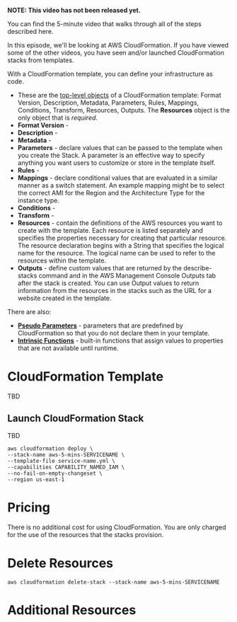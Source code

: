 **NOTE: This video has not been released yet.**

You can find the 5-minute video that walks through all of the steps described here. 

In this episode, we'll be looking at AWS CloudFormation. If you have viewed some of the other videos, you have seen and/or launched CloudFormation stacks from templates.

With a CloudFormation template, you can define your infrastructure as code. 

* These are the [top-level objects](https://docs.aws.amazon.com/AWSCloudFormation/latest/UserGuide/template-anatomy.html) of a CloudFormation template: Format Version, Description, Metadata, Parameters, Rules, Mappings, Conditions, Transform, Resources, Outputs. The **Resources** object is the only object that is *required*.
* **Format Version** - 
* **Description** - 
* **Metadata** - 
* **Parameters** - declare values that can be passed to the template when you create the Stack. A parameter is an effective way to specify anything you want users to customize or store in the template itself.
* **Rules** - 
* **Mappings** - declare conditional values that are evaluated in a similar manner as a switch statement. An example mapping might be to select the correct AMI for the Region and the Architecture Type for the instance type.
* **Conditions** - 
* **Transform** - 
* **Resources** - contain the definitions of the AWS resources you want to create with the template. Each resource is listed separately and specifies the properties necessary for creating that particular resource. The resource declaration begins with a String that specifies the logical name for the resource. The logical name can be used to refer to the resources within the template.
* **Outputs** - define custom values that are returned by the describe-stacks command and in the AWS Management Console Outputs tab after the stack is created. You can use Output values to return information from the resources in the stacks such as the URL for a website created in the template.

There are also:
* **[Pseudo Parameters](https://docs.aws.amazon.com/AWSCloudFormation/latest/UserGuide/pseudo-parameter-reference.html)** - parameters that are predefined by CloudFormation so that you do not declare them in your template.
* **[Intrinsic Functions](https://docs.aws.amazon.com/AWSCloudFormation/latest/UserGuide/intrinsic-function-reference.html)** - built-in functions that assign values to properties that are not available until runtime.

# CloudFormation Template
TBD


## Launch CloudFormation Stack

TBD

```
aws cloudformation deploy \
--stack-name aws-5-mins-SERVICENAME \
--template-file service-name.yml \
--capabilities CAPABILITY_NAMED_IAM \
--no-fail-on-empty-changeset \
--region us-east-1
```

# Pricing
There is no additional cost for using CloudFormation. You are only charged for the use of the resources that the stacks provision. 

# Delete Resources

```
aws cloudformation delete-stack --stack-name aws-5-mins-SERVICENAME
```

# Additional Resources